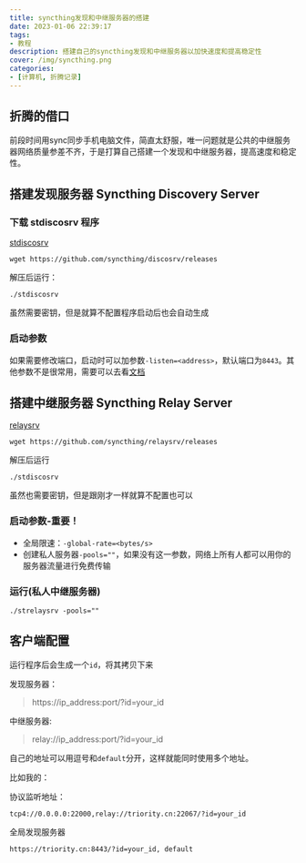 ```yaml
---
title: syncthing发现和中继服务器的搭建
date: 2023-01-06 22:39:17
tags:
- 教程
description: 搭建自己的syncthing发现和中继服务器以加快速度和提高稳定性
cover: /img/syncthing.png
categories: 
- [计算机, 折腾记录]
---
```

## 折腾的借口
前段时间用sync同步手机电脑文件，简直太舒服，唯一问题就是公共的中继服务器网络质量参差不齐，于是打算自己搭建一个发现和中继服务器，提高速度和稳定性。

## 搭建发现服务器 Syncthing Discovery Server
### 下载 stdiscosrv 程序

[stdiscosrv](https://github.com/syncthing/discosrv/releases)

```
wget https://github.com/syncthing/discosrv/releases
```

解压后运行：

```
./stdiscosrv
```

虽然需要密钥，但是就算不配置程序启动后也会自动生成

### 启动参数
如果需要修改端口，启动时可以加参数`-listen=<address>`，默认端口为`8443`。其他参数不是很常用，需要可以去看[文档](https://docs.syncthing.net/users/stdiscosrv.html#syncthing-discovery-server)

## 搭建中继服务器 Syncthing Relay Server
[relaysrv](https://github.com/syncthing/relaysrv/releases)

```
wget https://github.com/syncthing/relaysrv/releases
```

解压后运行

```
./stdiscosrv
```

虽然也需要密钥，但是跟刚才一样就算不配置也可以
### 启动参数-重要！

+ 全局限速：`-global-rate=<bytes/s>`
+ 创建私人服务器`-pools=""`，如果没有这一参数，网络上所有人都可以用你的服务器流量进行免费传输

### 运行(私人中继服务器)
```
./strelaysrv -pools=""
```

## 客户端配置
运行程序后会生成一个`id`，将其拷贝下来

发现服务器：
> https://ip_address:port/?id=your_id

中继服务器:
> relay://ip_address:port/?id=your_id

自己的地址可以用逗号和`default`分开，这样就能同时使用多个地址。

比如我的：

协议监听地址：
```
tcp4://0.0.0.0:22000,relay://triority.cn:22067/?id=your_id
```

全局发现服务器
```
https://triority.cn:8443/?id=your_id, default
```

